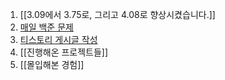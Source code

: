 1.  [[3.09에서 3.75로, 그리고 4.08로 향상시켰습니다.]] 
2. [매일 백준 문제](https://www.acmicpc.net/user/eowns1111)
3. [티스토리 게시글 작성](https://dnd0707.tistory.com/)
4. [[진행해온 프로젝트들]]
5. [[몰입해본 경험]]